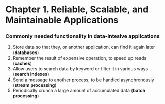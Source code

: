 # Chapter 1. Reliable, Scalable, and Maintainable Applications
### Commonly needed functionality in data-intesive applications
1. Store data so that they, or another application, can find it again later (**databases**)
2. Remember the result of expensive operation, to speed up reads (**caches**)
3. Allow users to search data by keyword or filter it in various ways (**search indexes**)
4. Send a message to another process, to be handled asynchronously (**stream processing**)
5. Periodically crunch a large amount of accumulated data (**batch processing**)
